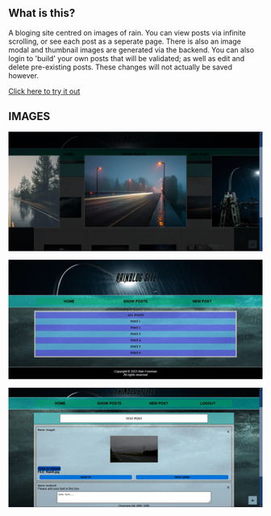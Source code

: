 ## What is this?
A bloging site centred on images of rain. You can view posts via infinite scrolling, or see each post as a seperate page. There is also an image modal and thumbnail images are generated via the backend. You can also login to 'build' your own posts that will be validated; as well as edit and delete pre-existing posts. These changes will not actually be saved however.

[Click here to try it out](https://rainblog.onrender.com/)

## IMAGES
<p align="center">
  <img src="screenshots/screenshot1.jpg">
</p>

<p align="center">
  <img src="screenshots/screenshot2.jpg">
</p>

<p align="center">
  <img src="screenshots/screenshot3.jpg">
</p>